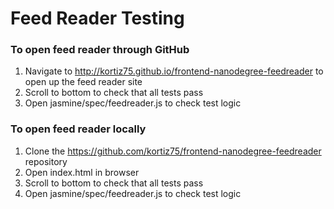 # Feed Reader Testing

### To open feed reader through GitHub

1) Navigate to http://kortiz75.github.io/frontend-nanodegree-feedreader to open up the feed reader site 
2) Scroll to bottom to check that all tests pass 
3) Open jasmine/spec/feedreader.js to check test logic

### To open feed reader locally

1) Clone the https://github.com/kortiz75/frontend-nanodegree-feedreader repository
2) Open index.html in browser
2) Scroll to bottom to check that all tests pass 
3) Open jasmine/spec/feedreader.js to check test logic